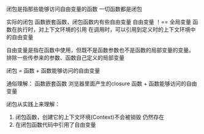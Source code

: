 <!-- 是闭包， 理论上的闭包 -->
闭包是指那些能够访问自由变量的函数
一切函数都是闭包

实际的闭包 
    函数嵌套函数，闭包函数内有些自由变量
    自由变量 ！== 全局变量
    函数在执行时，对上下文环境的引用
    在调用时，可以引用到定义时的上下文环境中的自由变量

自由变量是指在函数中使用，但既不是函数参数也不是函数的局部变量的变量。
排除一些传参来的参数、函数自己定义的局部变量

闭包 = 函数 + 函数能够访问的自由变量

通俗理解：   函数嵌套函数
            浏览器里面产生的closure
            函数 + 函数能够访问的自由变量

闭包从实践上来理解：
1. 闭包函数，创建它的上下文环境(Context)不会被销毁
    仍然存在
2. 在闭包函数代码中引用了自由变量